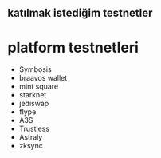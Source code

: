 ## katılmak istediğim testnetler
# platform testnetleri
- Symbosis
 - braavos wallet
 - mint square
 - starknet
 - jediswap
 - flype
 - A3S
 - Trustless
 - Astraly
 - zksync
